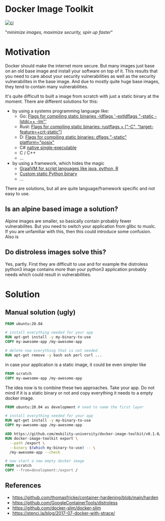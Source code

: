 # Docker Image Toolkit

[![ci](https://github.com/mobility-university/docker-image-toolkit/actions/workflows/ci.yml/badge.svg)](https://github.com/mobility-university/docker-image-toolkit/actions/workflows/ci.yml)

"_minimize images, maximize security, spin up faster_"

# Motivation

Docker should make the internet more secure.
But many images just base on an old base image and install your software on top of it. This results that you need to care about your security vulnerabilities as well as the security vulnerabilites in the base image. And due to mostly quite huge base images, they tend to contain many vulnerabilities.

It's quite difficult to built a image from scratch with just a static binary at the moment. There are different solutions for this:
* by using a systems programming language like:
  * Go: [Flags for compiling static binaries -ldflags '-extldflags "-static -lstdc++ -lm"'](https://github.com/golang/go/issues/40711)
  * Rust: [Flags for compiling static binaries: rustflags = ["-C", "target-feature=+crt-static"]](https://github.com/rust-lang/rust/blob/master/RELEASES.md#version-1190-2017-07-20)
  * D: [Flags for compiling static binaries: dflags "-static" platform="posix"](https://forum.dlang.org/post/udunaxcalnsrnzoomunq@forum.dlang.org)
  * C# [native single-executable](https://www.gdatasoftware.com/blog/2019/04/31587-native-single-binary-net-core)
  * C / C++
  * ...
* by using a framework, which hides the magic
  * [GraalVM for script languages like java, python, R](https://www.graalvm.org/)
  * [Custom static Python binary](https://wiki.python.org/moin/BuildStatically)
  * ...

There are solutions, but all are quite language/framework specific and not easy to use. 

## Is an alpine based image a solution?

Alpine images are smaller, so basically contain probably fewer vulnerabilites. But you need to switch your application from glibc to muslc. If you are unfamiliar with this, then this could introduce some confusion. Also is

## Do distroless images solve this?

Yes, partly. First they are difficult to use and for example the distroless python3 image contains more than your python3 application probably needs which could result in vulnerabilities.

# Solution

## Manual solution (ugly)

```Dockerfile
FROM ubuntu:20.04

# install everything needed for your app
RUN apt-get install -y my-binary-to-use
COPY my-awesome-app /my-awesome-app

# delete now everything that is not needed
RUN apt-get remove -y bash ash perl curl ... 
```

in case your application is a static image, it could be even simpler like

```Dockerfile
FROM scratch
COPY my-awesome-app /my-awesome-app
```

The idea now is to combine these two approaches. Take your app. Do not mind if it is a static binary or not and copy everything it needs to a empty docker image.

```Dockerfile
FROM ubuntu:20.04 as development # need to name the first layer

# install everything needed for your app
RUN apt-get install -y my-binary-to-use
COPY my-awesome-app /my-awesome-app

ADD https://github.com/mobility-university/docker-image-toolkit/v0.1.0/docker-image-toolkit.tar /bin
RUN docker-image-toolkit export \
  --path /export \
  --binary $(which my-binary-to-use) -- \
  /my-awesome-app --check

# now start a new empty docker image
FROM scratch
COPY --from=development:/export /
```

## References

- https://github.com/thomasfricke/container-hardening/blob/main/harden
- https://github.com/GoogleContainerTools/distroless
- https://github.com/docker-slim/docker-slim
- https://stenci.la/blog/2017-07-docker-with-strace/
